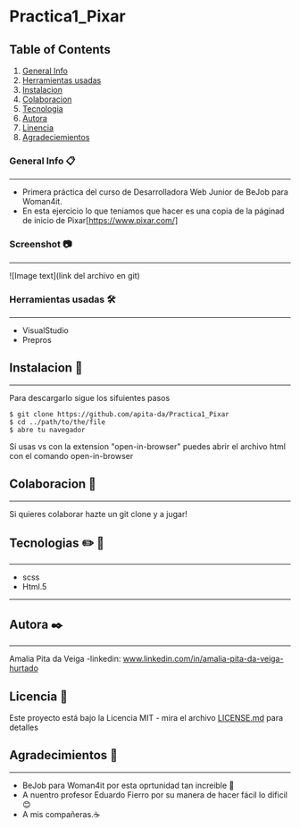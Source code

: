 # Practica1_Pixar
## Table of Contents
1. [General Info](#General-info)
2. [Herramientas usadas](#Herramientas_usadas)
3. [Instalacion](#Instalacion)
4. [Colaboracion](#Colaboracion)
5. [Tecnologia](#Tecnologia)
6. [Autora](#Autora)
7. [Linencia](#Licencia)
8. [Agradeciemientos](#Agradecimietos)

### General Info 📋
***
* Primera práctica del curso de Desarrolladora Web Junior de BeJob para Woman4it.
* En esta ejercicio lo que teniamos que hacer es una copia de la páginad de inicio de Pixar[https://www.pixar.com/]
### Screenshot 📷
***
![Image text](link del archivo en git)

### Herramientas usadas 🛠️
***
* VisualStudio
* Prepros

## Instalacion 🚀
***
Para descargarlo sigue los sifuientes pasos
```
$ git clone https://github.com/apita-da/Practica1_Pixar
$ cd ../path/to/the/file
$ abre tu navegador
```
Si usas vs con la extension "open-in-browser" puedes abrir el archivo html con el comando open-in-browser

## Colaboracion 🏈
***
Si quieres colaborar hazte un git clone y a jugar!

## Tecnologias :pencil2: 📐
***
* scss
* Html.5
***
## Autora ✒️
***
Amalia Pita da Veiga
-linkedin: www.linkedin.com/in/amalia-pita-da-veiga-hurtado

## Licencia 📄

Este proyecto está bajo la Licencia MIT - mira el archivo [LICENSE.md](LICENSE.md) para detalles

## Agradecimientos 🎁
***
* BeJob para Woman4it por esta oprtunidad tan increible 📢
 * A nuentro profesor Eduardo Fierro por su manera de hacer fácil lo dificil😊
 * A mis compañeras.☕
